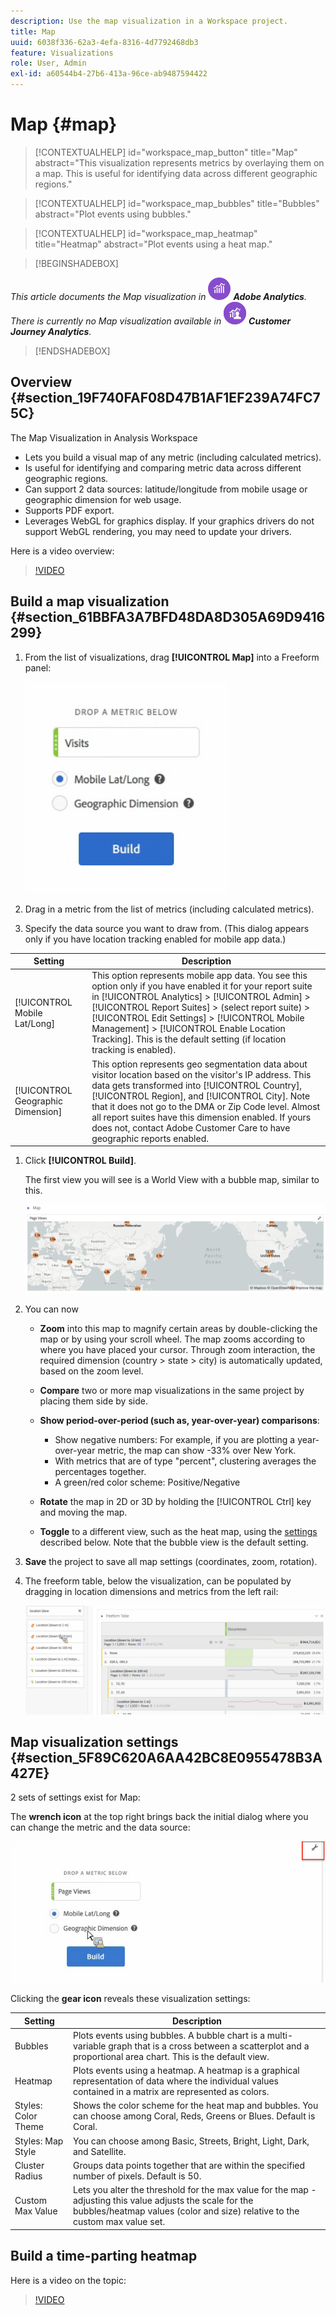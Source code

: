 ```yaml
---
description: Use the map visualization in a Workspace project.
title: Map
uuid: 6038f336-62a3-4efa-8316-4d7792468db3
feature: Visualizations
role: User, Admin
exl-id: a60544b4-27b6-413a-96ce-ab9487594422
---
```

# Map {#map}

<!-- markdownlint-disable MD034 -->

<!-- markdownlint-disable MD034 -->

>[!CONTEXTUALHELP]
>id="workspace_map_button"
>title="Map"
>abstract="This visualization represents metrics by overlaying them on a map. This is useful for identifying data across different geographic regions."

<!-- markdownlint-enable MD034 -->

<!-- markdownlint-disable MD034 -->

>[!CONTEXTUALHELP]
>id="workspace_map_bubbles"
>title="Bubbles"
>abstract="Plot events using bubbles."

<!-- markdownlint-enable MD034 -->

<!-- markdownlint-disable MD034 -->

>[!CONTEXTUALHELP]
>id="workspace_map_heatmap"
>title="Heatmap"
>abstract="Plot events using a heat map."

<!-- markdownlint-enable MD034 -->


>[!BEGINSHADEBOX]

_This article documents the Map visualization in_ ![AdobeAnalytics](/help/assets/icons/AdobeAnalytics.svg) _**Adobe Analytics**._<br/>_There is currently no Map visualization available in_ ![CustomerJourneyAnalytics](/help/assets/icons/CustomerJourneyAnalytics.svg) _**Customer Journey Analytics**._

>[!ENDSHADEBOX]

## Overview {#section_19F740FAF08D47B1AF1EF239A74FC75C}

The Map Visualization in Analysis Workspace

* Lets you build a visual map of any metric (including calculated metrics).
* Is useful for identifying and comparing metric data across different geographic regions.
* Can support 2 data sources: latitude/longitude from mobile usage or geographic dimension for web usage.
* Supports PDF export.
* Leverages WebGL for graphics display. If your graphics drivers do not support WebGL rendering, you may need to update your drivers.

Here is a video overview:

>[!VIDEO](https://video.tv.adobe.com/v/23559/?quality=12)

## Build a map visualization {#section_61BBFA3A7BFD48DA8D305A69D9416299}

1. From the list of visualizations, drag **[!UICONTROL Map]** into a Freeform panel:

   ![](assets/map-viz1.png)

1. Drag in a metric from the list of metrics (including calculated metrics).
1. Specify the data source you want to draw from. (This dialog appears only if you have location tracking enabled for mobile app data.) 

| Setting | Description |
| --- | --- |
| [!UICONTROL Mobile Lat/Long] | This option represents mobile app data. You see this option only if you have enabled it for your report suite in [!UICONTROL Analytics] > [!UICONTROL Admin] > [!UICONTROL Report Suites] > (select report suite) > [!UICONTROL Edit Settings] >  [!UICONTROL Mobile Management] > [!UICONTROL Enable Location Tracking]. This is the default setting (if location tracking is enabled). |
| [!UICONTROL Geographic Dimension] | This option represents geo segmentation data about visitor location based on the visitor's IP address. This data gets transformed into [!UICONTROL Country], [!UICONTROL Region], and [!UICONTROL City]. Note that it does not go to the DMA or Zip Code level. Almost all report suites have this dimension enabled. If yours does not, contact Adobe Customer Care to have geographic reports enabled. |

1. Click **[!UICONTROL Build]**.

   The first view you will see is a World View with a bubble map, similar to this.

   ![](assets/bubble-world-view.png)

1. You can now

    * **Zoom** into this map to magnify certain areas by double-clicking the map or by using your scroll wheel. The map zooms according to where you have placed your cursor. Through zoom interaction, the required dimension (country > state > city) is automatically updated, based on the zoom level.
    * **Compare** two or more map visualizations in the same project by placing them side by side.
    * **Show period-over-period (such as, year-over-year) comparisons**:

        * Show negative numbers: For example, if you are plotting a year-over-year metric, the map can show -33% over New York.
        * With metrics that are of type "percent", clustering averages the percentages together.
        * A green/red color scheme: Positive/Negative

    * **Rotate** the map in 2D or 3D by holding the [!UICONTROL Ctrl] key and moving the map.
    
    * **Toggle** to a different view, such as the heat map, using the [settings](/help/analyze/analysis-workspace/visualizations/map-visualization.md#section_5F89C620A6AA42BC8E0955478B3A427E) described below. Note that the bubble view is the default setting.

1. **Save** the project to save all map settings (coordinates, zoom, rotation).
1. The freeform table, below the visualization, can be populated by dragging in location dimensions and metrics from the left rail:

   ![](assets/location-dimensions.png)

## Map visualization settings {#section_5F89C620A6AA42BC8E0955478B3A427E}

2 sets of settings exist for Map:

The **wrench icon** at the top right brings back the initial dialog where you can change the metric and the data source:

![](assets/map-wrench.png)

Clicking the **gear icon** reveals these visualization settings: 

| Setting | Description |
|--- |--- |
|Bubbles|Plots events using bubbles. A bubble chart is a multi-variable graph that is a cross between a scatterplot and a proportional area chart. This is the default view.|
|Heatmap|Plots events using a heatmap. A heatmap is a graphical representation of data where the individual values contained in a matrix are represented as colors.|
|Styles: Color Theme|Shows the color scheme for the heat map and bubbles. You can choose among Coral, Reds, Greens or Blues. Default is Coral.|
|Styles: Map Style|You can choose among Basic, Streets, Bright, Light, Dark, and Satellite.|
|Cluster Radius|Groups data points together that are within the specified number of pixels. Default is 50.|
|Custom Max Value|Lets you alter the threshold for the max value for the map - adjusting this value adjusts the scale for the bubbles/heatmap values (color and size) relative to the custom max value set.|

## Build a time-parting heatmap

Here is a video on the topic:

>[!VIDEO](https://video.tv.adobe.com/v/26991/?quality=12)
